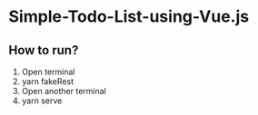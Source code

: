 # Simple-Todo-List-using-Vue.js

## How to run?

1. Open terminal
2. yarn fakeRest
3. Open another terminal
4. yarn serve
